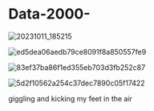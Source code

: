 # Data-2000-

![20231011_185215](https://github.com/trodman201/Data-2000-/assets/81587547/cbfdaa9b-4a89-480c-9e6e-da0550ce228c) 

![ed5dea06aedb79ce8091f8a850557fe9](https://github.com/trodman201/Data-2000-/assets/81587547/0b889f10-c9f6-4c54-a299-c57e268b0800) 

![83ef37ba86f1ed355eb703d3fb252c87](https://github.com/trodman201/Data-2000-/assets/81587547/07923381-8c3c-4c06-b2bf-a0dbd712ba29) 

![5d2f10562a254c37dec7890c05f17422](https://github.com/trodman201/Data-2000-/assets/81587547/64cfc13f-ca07-4116-ba23-da7a648e9b28) 

giggling and kicking my feet in the air 
